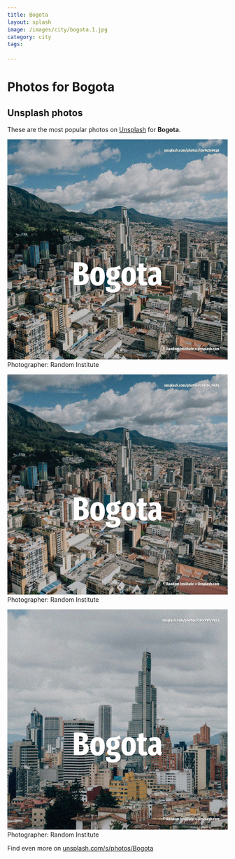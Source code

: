 ```yaml
---
title: Bogota
layout: splash
image: /images/city/bogota.1.jpg
category: city
tags:

---
```

# Photos for Bogota
 
## Unsplash photos
These are the most popular photos on [Unsplash](https://unsplash.com) for **Bogota**.
 
![Bogota](/images/city/bogota.1.jpg)
Photographer:  Random Institute
 
![Bogota](/images/city/bogota.2.jpg)
Photographer:  Random Institute
 
![Bogota](/images/city/bogota.3.jpg)
Photographer:  Random Institute
 
Find even more on [unsplash.com/s/photos/Bogota](https://unsplash.com/s/photos/Bogota)
 
